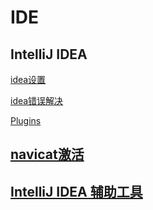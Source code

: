# IDE
## IntelliJ IDEA
[idea设置](https://github.com/claer-ding/UseNotes/blob/master/IDEA/idea%E8%AE%BE%E7%BD%AE.md)

[idea错误解决](https://github.com/claer-ding/UseNotes/blob/master/IDEA/idea%E9%94%99%E8%AF%AF%E8%A7%A3%E5%86%B3.md)

[Plugins](https://github.com/claer-ding/UseNotes/blob/master/IDEA/Plugins.md)


## [navicat激活](https://github.com/DoubleLabyrinth/navicat-keygen)

## [IntelliJ IDEA 辅助工具](https://github.com/mrshawnho/ideaagent)
